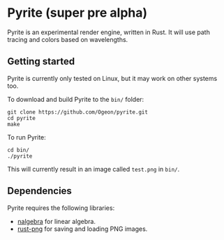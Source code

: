 # Pyrite (super pre alpha)
Pyrite is an experimental render engine, written in Rust. It will use path
tracing and colors based on wavelengths.

## Getting started
Pyrite is currently only tested on Linux, but it may work on other systems too.

To download and build Pyrite to the `bin/` folder:


    git clone https://github.com/Ogeon/pyrite.git
    cd pyrite
    make

To run Pyrite:


    cd bin/
    ./pyrite

This will currently result in an image called `test.png` in `bin/`.

## Dependencies
Pyrite requires the following libraries:

* [nalgebra](https://github.com/sebcrozet/nalgebra) for linear algebra.
* [rust-png](https://github.com/mozilla-servo/rust-png) for saving and loading PNG images.